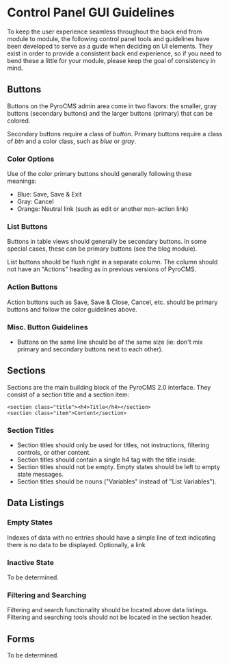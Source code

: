 # Control Panel GUI Guidelines

To keep the user experience seamless throughout the back end from module to module, the following control panel tools and guidelines have been developed to serve as a guide when deciding on UI elements. They exist in order to provide a consistent back end experience, so if you need to bend these a little for your module, please keep the goal of consistency in mind.

## Buttons

Buttons on the PyroCMS admin area come in two flavors: the smaller, gray buttons (secondary buttons) and the larger buttons (primary) that can be colored.

Secondary buttons require a class of *button*. Primary buttons require a class of *btn* and a color class, such as *blue* or *gray*.

### Color Options

Use of the color primary buttons should generally following these meanings:

* Blue: Save, Save & Exit
* Gray: Cancel
* Orange: Neutral link (such as edit or another non-action link)

### List Buttons

Buttons in table views should generally be secondary buttons. In some special cases, these can be primary buttons (see the blog module).

List buttons should be flush right in a separate column. The column should not have an "Actions" heading as in previous versions of PyroCMS.

### Action Buttons

Action buttons such as Save, Save & Close, Cancel, etc. should be primary buttons and follow the color guidelines above.

### Misc. Button Guidelines

* Buttons on the same line should be of the same size (ie: don't mix primary and secondary buttons next to each other).

## Sections

Sections are the main building block of the PyroCMS 2.0 interface. They consist of a section title and a section item:

	<section class="title"><h4>Title</h4></section>
	<section class="item">Content</section>

### Section Titles

* Section titles should only be used for titles, not instructions, filtering controls, or other content.
* Section titles should contain a single h4 tag with the title inside.
* Section titles should not be empty. Empty states should be left to empty state messages.
* Section titles should be nouns ("Variables" instead of "List Variables").

## Data Listings

### Empty States

Indexes of data with no entries should have a simple line of text indicating there is no data to be displayed. Optionally, a link  

### Inactive State

To be determined.

### Filtering and Searching

Filtering and search functionality should be located above data listings. Filtering and searching tools should not be located in the section header.

## Forms

To be determined.